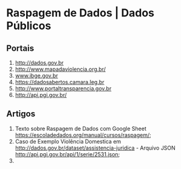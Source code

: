 Raspagem de Dados | Dados Públicos
===================================

Portais
-----------------

1. http://dados.gov.br
2. http://www.mapadaviolencia.org.br/
3. www.ibge.gov.br
4. https://dadosabertos.camara.leg.br
5. http://www.portaltransparencia.gov.br
6. http://api.pgi.gov.br/

Artigos
-----------

1. Texto sobre Raspagem de Dados com Google Sheet https://escoladedados.org/manual/cursos/raspagem/;
2. Caso de Exemplo Violência Domestica em http://dados.gov.br/dataset/assistencia-juridica - Arquivo JSON http://api.pgi.gov.br/api/1/serie/2531.json;
3. 
